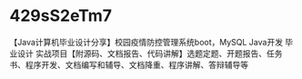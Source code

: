 # 429sS2eTm7
【Java计算机毕业设计分享】校园疫情防控管理系统boot，MySQL Java开发 毕业设计 实战项目【附源码、文档报告、代码讲解】选题定题、开题报告、任务书、程序开发、文档编写和辅导、文档降重、程序讲解、答辩辅导等
